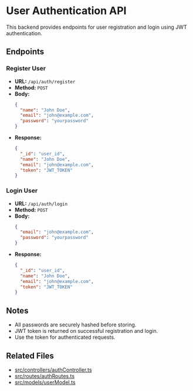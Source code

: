 # User Authentication API

This backend provides endpoints for user registration and login using JWT authentication.

## Endpoints

### Register User

- **URL:** `/api/auth/register`
- **Method:** `POST`
- **Body:**
  ```json
  {
    "name": "John Doe",
    "email": "john@example.com",
    "password": "yourpassword"
  }
  ```
- **Response:**
  ```json
  {
    "_id": "user_id",
    "name": "John Doe",
    "email": "john@example.com",
    "token": "JWT_TOKEN"
  }
  ```

### Login User

- **URL:** `/api/auth/login`
- **Method:** `POST`
- **Body:**
  ```json
  {
    "email": "john@example.com",
    "password": "yourpassword"
  }
  ```
- **Response:**
  ```json
  {
    "_id": "user_id",
    "name": "John Doe",
    "email": "john@example.com",
    "token": "JWT_TOKEN"
  }
  ```

## Notes

- All passwords are securely hashed before storing.
- JWT token is returned on successful registration and login.
- Use the token for authenticated requests.

## Related Files

- [src/controllers/authController.ts](src/controllers/authController.ts)
- [src/routes/authRoutes.ts](src/routes/authRoutes.ts)
- [src/models/userModel.ts](src/models/userModel.ts)